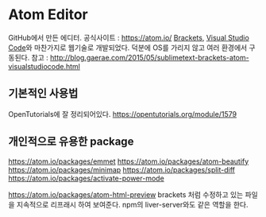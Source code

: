 # Atom Editor

GitHub에서 만든 에디터.
공식사이트 : https://atom.io/
[Brackets](http://www.brackets.io), [Visual Studio Code](https://www.visualstudio.com/products/code-vs)와 마찬가지로 웹기술로 개발되었다.
덕분에 OS를 가리지 않고 여러 환경에서 구동된다.
참고 : http://blog.gaerae.com/2015/05/sublimetext-brackets-atom-visualstudiocode.html

## 기본적인 사용법
OpenTutorials에 잘 정리되어있다.
https://opentutorials.org/module/1579

## 개인적으로 유용한 package
https://atom.io/packages/emmet
https://atom.io/packages/atom-beautify
https://atom.io/packages/minimap
https://atom.io/packages/split-diff
https://atom.io/packages/activate-power-mode

https://atom.io/packages/atom-html-preview
brackets 처럼 수정하고 있는 파일을 지속적으로 리프래시 하여 보여준다.
npm의 liver-server와도 같은 역할을 한다.
